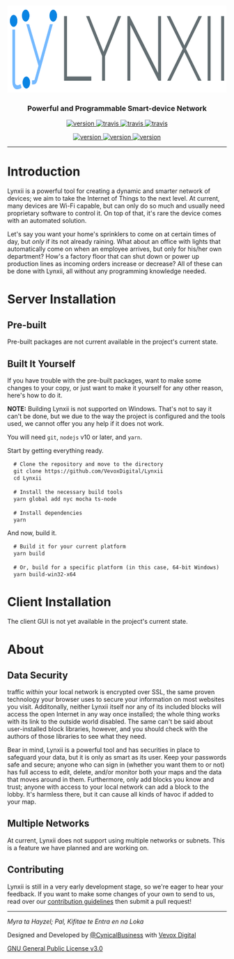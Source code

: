 
<p align="center">
  <img src="./res/banner.svg" height="200" alt="Lynxii" />
  <h3 align="center">Powerful and Programmable Smart-device Network</h3>
</p>

<p align="center">
  <a href="https://vevox.io/lynxii">
    <img alt="version"
      src="http://vevox.io:3002/github/release/VevoxDigital/Lynxii.svg?style=for-the-badge">
  </a>
  <a href="https://travis-ci.org/VevoxDigital/Lynxii">
    <img alt="travis"
      src="http://vevox.io:3002/travis/VevoxDigital/Lynxii.svg?style=for-the-badge">
  </a>
  <a href="https://codeclimate.com/github/VevoxDigital/Lynxii">
    <img alt="travis"
      src="http://vevox.io:3002/codeclimate/maintainability-percentage/VevoxDigital/Lynxii.svg?style=for-the-badge">
  </a>
  <a href="https://codeclimate.com/github/VevoxDigital/Lynxii">
    <img alt="travis"
      src="http://vevox.io:3002/codeclimate/coverage/VevoxDigital/Lynxii.svg?style=for-the-badge">
  </a>
</p>

<p align="center">
  <a href="https://discord.gg/BjnWeTF">
    <img alt="version"
      src="http://vevox.io:3002/discord/163423181737164800.svg?style=flat-square&label=discord&logo=discord">
  </a>
  <a href="https://twitter.com/VevoxDigital">
    <img alt="version"
      src="http://vevox.io:3002/twitter/follow/VevoxDigital.svg?style=flat-square&label=follow&logo=twitter">
  </a>
  <a href="https://https://github.com/VevoxDigital/Lynxii/stargazers">
    <img alt="version"
      src="http://vevox.io:3002/github/stars/VevoxDigital/Lynxii.svg?style=flat-square&label=stars&logo=github">
  </a>
</p>

----

# Introduction
Lynxii is a powerful tool for creating a dynamic and smarter network of devices; we aim to take the Internet of Things to the next level. At current, many devices are Wi-Fi capable, but can only do so much and usually need proprietary software to control it. On top of that, it's rare the device comes with an automated solution.

Let's say you want your home's sprinklers to come on at certain times of day, but *only* if its not already raining. What about an office with lights that automatically come on when an employee arrives, but only for his/her own department? How's a factory floor that can shut down or power up production lines as incoming orders increase or decrease? All of these can be done with Lynxii, all without any programming knowledge needed.

# Server Installation
## Pre-built
Pre-built packages are not current available in the project's current state.

## Built It Yourself
If you have trouble with the pre-built packages, want to make some changes to your copy, or just want to make it yourself for any other reason, here's how to do it.

**NOTE:** Building Lynxii is not supported on Windows. That's not to say it can't be done, but we due to the way the project is configured and the tools used, we cannot offer you any help if it does not work.

You will need `git`, `nodejs` v10 or later, and `yarn`.

Start by getting everything ready.
```
  # Clone the repository and move to the directory
  git clone https://github.com/VevoxDigital/Lynxii
  cd Lynxii

  # Install the necessary build tools
  yarn global add nyc mocha ts-node

  # Install dependencies
  yarn
```

And now, build it.
```
  # Build it for your current platform
  yarn build

  # Or, build for a specific platform (in this case, 64-bit Windows)
  yarn build-win32-x64
```

# Client Installation
The client GUI is not yet available in the project's current state.

# About
## Data Security
traffic *within* your local network is encrypted over SSL, the same proven technology your browser uses to secure your information on most websites you visit. Additonally, neither Lynxii itself nor any of its included blocks will access the open Internet in any way once installed; the whole thing works with its link to the outside world disabled. The same can't be said about user-installed block libraries, however, and you should check with the authors of those libraries to see what they need.

Bear in mind, Lynxii is a powerful tool and has securities in place to safeguard your data, but it is only as smart as its user. Keep your passwords safe and secure; anyone who can sign in (whether you want them to or not) has full access to edit, delete, and/or monitor both your maps and the data that moves around in them. Furthermore, only add blocks you know and trust; anyone with access to your local network can add a block to the lobby. It's harmless there, but it can cause all kinds of havoc if added to your map.

## Multiple Networks
At current, Lynxii does not support using multiple networks or subnets. This is a feature we have planned and are working on.

## Contributing
Lynxii is still in a very early development stage, so we're eager to hear your feedback. If you want to make some changes of your own to send to us, read over our [contribution guidelines](doc/contributing.md) then submit a pull request!

----

*Myra ta Hayzel; Pal, Kifitae te Entra en na Loka*

Designed and Developed by [@CynicalBusiness](https://github.com/CynicalBusiness) with [Vevox Digital](https://vevox.io)

[GNU General Public License v3.0](/LICENSE)
